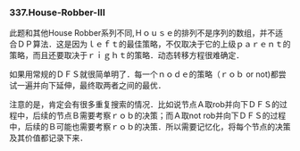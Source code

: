 ### 337.House-Robber-III

此题和其他House Robber系列不同,Ｈｏｕｓｅ的排列不是序列的数组，并不适合ＤＰ算法．这是因为ｌｅｆｔ的最佳策略，不仅取决于它的上级ｐａｒｅｎｔ的策略，而且还要取决于ｒｉｇｈｔ的策略．动态转移方程很难确定．

如果用常规的ＤＦＳ就很简单明了．每一个ｎｏｄｅ的策略（ｒｏｂ or not)都尝试一遍并向下延伸，最终取两者之间的最优．

注意的是，肯定会有很多重复搜索的情况．比如说节点Ａ取rob并向下ＤＦＳ的过程中，后续的节点Ｂ需要考察ｒｏｂ的决策；而Ａ取not rob并向下ＤＦＳ的过程中，后续的Ｂ可能也需要考察ｒｏｂ的决策．所以需要记忆化，将每个节点的决策及其价值都记录下来．
